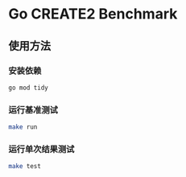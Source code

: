 # Go CREATE2 Benchmark

## 使用方法

### 安装依赖
```bash
go mod tidy
```

### 运行基准测试
```bash
make run
```

### 运行单次结果测试
```bash
make test
```